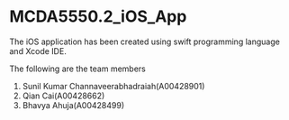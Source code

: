 # MCDA5550.2_iOS_App
The iOS application has been created using swift programming language and Xcode IDE.

The following are the team members
1. Sunil Kumar Channaveerabhadraiah(A00428901)                      
2. Qian Cai(A00428662)   
3. Bhavya Ahuja(A00428499)

                       
                      
